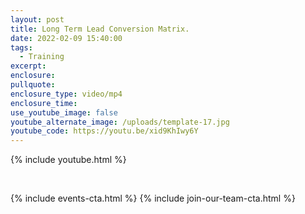 ```yaml
---
layout: post
title: Long Term Lead Conversion Matrix.
date: 2022-02-09 15:40:00
tags:
  - Training
excerpt:
enclosure:
pullquote:
enclosure_type: video/mp4
enclosure_time:
use_youtube_image: false
youtube_alternate_image: /uploads/template-17.jpg
youtube_code: https://youtu.be/xid9KhIwy6Y
---
```

{% include youtube.html %}

&nbsp;

{% include events-cta.html %} {% include join-our-team-cta.html %}
